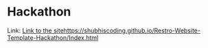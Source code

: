 # Hackathon

Link: [Link to the site](https://shubhiscoding.github.io/Restro-Website-Template-Hackathon/Index.html)https://shubhiscoding.github.io/Restro-Website-Template-Hackathon/Index.html
